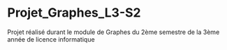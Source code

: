 # Projet_Graphes_L3-S2
 Projet réalisé durant le module de Graphes du 2ème semestre de la 3ème année de licence informatique
